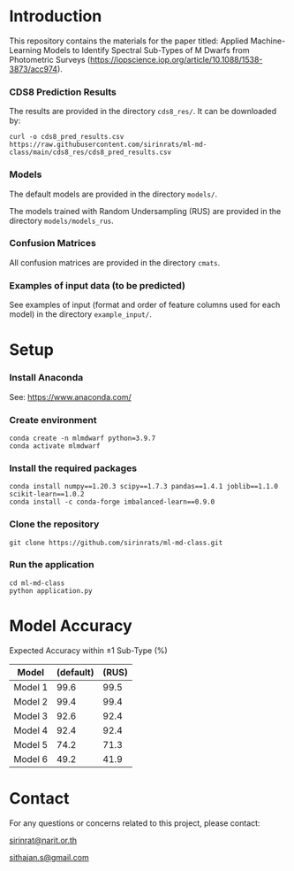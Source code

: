 # Introduction

This repository contains the materials for the paper titled: Applied Machine-Learning Models to Identify Spectral Sub-Types of M Dwarfs from Photometric Surveys (https://iopscience.iop.org/article/10.1088/1538-3873/acc974).

### CDS8 Prediction Results
The results are provided in the directory `cds8_res/`. It can be downloaded by:

```
curl -o cds8_pred_results.csv https://raw.githubusercontent.com/sirinrats/ml-md-class/main/cds8_res/cds8_pred_results.csv
```

### Models
The default models are provided in the directory `models/`.

The models trained with Random Undersampling (RUS) are provided in the directory `models/models_rus`.

### Confusion Matrices
All confusion matrices are provided in the directory `cmats`.

### Examples of input data (to be predicted) 
See examples of input (format and order of feature columns used for each model) in the directory `example_input/`.

# Setup
### Install Anaconda
See: https://www.anaconda.com/

### Create environment
```
conda create -n mlmdwarf python=3.9.7
conda activate mlmdwarf
```

### Install the required packages
```
conda install numpy==1.20.3 scipy==1.7.3 pandas==1.4.1 joblib==1.1.0 scikit-learn==1.0.2
conda install -c conda-forge imbalanced-learn==0.9.0
```

### Clone the repository
`git clone https://github.com/sirinrats/ml-md-class.git`

### Run the application
```
cd ml-md-class
python application.py
```

# Model Accuracy
Expected Accuracy within ±1 Sub-Type (%)

| Model | (default) | (RUS) |
|-------| --------- |-------|
| Model 1  | 99.6  | 99.5 |
| Model 2  | 99.4  | 99.4 |
| Model 3  | 92.6  | 92.4 |
| Model 4  | 92.4  | 92.4 |
| Model 5  | 74.2  | 71.3 |
| Model 6  | 49.2  | 41.9 |


# Contact
For any questions or concerns related to this project, please contact:

sirinrat@narit.or.th

sithajan.s@gmail.com
